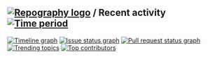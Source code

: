 
## [![Repography logo](https://images.repography.com/logo.svg)](https://repography.com) / Recent activity [![Time period](https://images.repography.com/25080768/abyseku/xfce-dots/recent-activity/8f431607d01f591f17b186a97b2b8894_badge.svg)](https://repography.com)
[![Timeline graph](https://images.repography.com/25080768/abyseku/xfce-dots/recent-activity/8f431607d01f591f17b186a97b2b8894_timeline.svg)](https://github.com/abyseku/xfce-dots/commits)
[![Issue status graph](https://images.repography.com/25080768/abyseku/xfce-dots/recent-activity/8f431607d01f591f17b186a97b2b8894_issues.svg)](https://github.com/abyseku/xfce-dots/issues)
[![Pull request status graph](https://images.repography.com/25080768/abyseku/xfce-dots/recent-activity/8f431607d01f591f17b186a97b2b8894_prs.svg)](https://github.com/abyseku/xfce-dots/pulls)
[![Trending topics](https://images.repography.com/25080768/abyseku/xfce-dots/recent-activity/8f431607d01f591f17b186a97b2b8894_words.svg)](https://github.com/abyseku/xfce-dots/commits)
[![Top contributors](https://images.repography.com/25080768/abyseku/xfce-dots/recent-activity/8f431607d01f591f17b186a97b2b8894_users.svg)](https://github.com/abyseku/xfce-dots/graphs/contributors)

